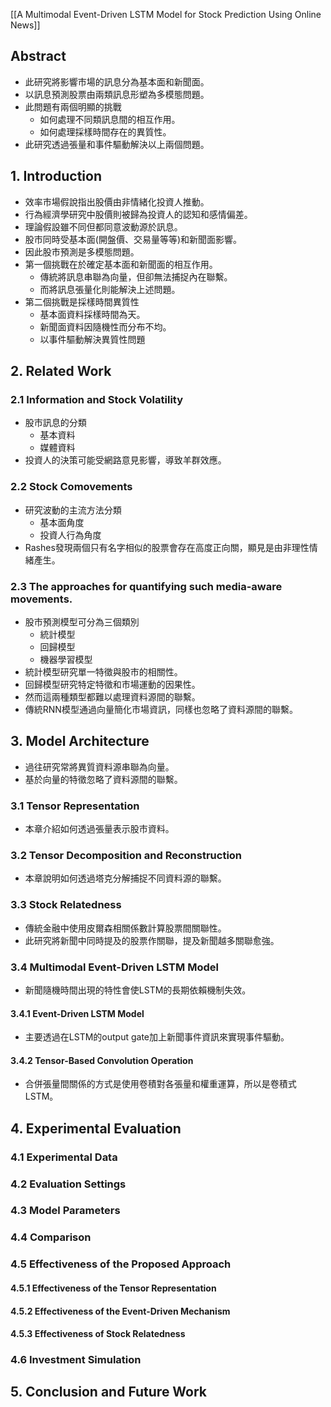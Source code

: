 [[A Multimodal Event-Driven LSTM Model for Stock Prediction Using Online News]]

## Abstract
- 此研究將影響市場的訊息分為基本面和新聞面。
- 以訊息預測股票由兩類訊息形塑為多模態問題。
- 此問題有兩個明顯的挑戰
	- 如何處理不同類訊息間的相互作用。
	- 如何處理採樣時間存在的異質性。
- 此研究透過張量和事件驅動解決以上兩個問題。
## 1. Introduction
- 效率市場假說指出股價由非情緒化投資人推動。
- 行為經濟學研究中股價則被歸為投資人的認知和感情偏差。
- 理論假設雖不同但都同意波動源於訊息。
- 股市同時受基本面(開盤價、交易量等等)和新聞面影響。
- 因此股市預測是多模態問題。
- 第一個挑戰在於確定基本面和新聞面的相互作用。
	- 傳統將訊息串聯為向量，但卻無法捕捉內在聯繫。
	- 而將訊息張量化則能解決上述問題。
- 第二個挑戰是採樣時間異質性
	- 基本面資料採樣時間為天。
	- 新聞面資料因隨機性而分布不均。
	- 以事件驅動解決異質性問題
## 2. Related Work
### 2.1 Information and Stock Volatility
- 股市訊息的分類
	- 基本資料
	- 媒體資料
- 投資人的決策可能受網路意見影響，導致羊群效應。
### 2.2 Stock Comovements
- 研究波動的主流方法分類
	- 基本面角度
	- 投資人行為角度
- Rashes發現兩個只有名字相似的股票會存在高度正向關，顯見是由非理性情緒產生。
### 2.3 The approaches for quantifying such media-aware movements.
- 股市預測模型可分為三個類別
	- 統計模型
	- 回歸模型
	- 機器學習模型
- 統計模型研究單一特徵與股市的相關性。
- 回歸模型研究特定特徵和市場運動的因果性。
- 然而這兩種類型都難以處理資料源間的聯繫。
- 傳統RNN模型通過向量簡化市場資訊，同樣也忽略了資料源間的聯繫。
## 3. Model Architecture
- 過往研究常將異質資料源串聯為向量。
- 基於向量的特徵忽略了資料源間的聯繫。
### 3.1 Tensor Representation
- 本章介紹如何透過張量表示股市資料。
### 3.2 Tensor Decomposition and Reconstruction
- 本章說明如何透過塔克分解捕捉不同資料源的聯繫。
### 3.3 Stock Relatedness
- 傳統金融中使用皮爾森相關係數計算股票間關聯性。
- 此研究將新聞中同時提及的股票作關聯，提及新聞越多關聯愈強。
### 3.4 Multimodal Event-Driven LSTM Model
- 新聞隨機時間出現的特性會使LSTM的長期依賴機制失效。
#### 3.4.1 Event-Driven LSTM Model
- 主要透過在LSTM的output gate加上新聞事件資訊來實現事件驅動。
#### 3.4.2 Tensor-Based Convolution Operation
- 合併張量間關係的方式是使用卷積對各張量和權重運算，所以是卷積式LSTM。
## 4. Experimental Evaluation

### 4.1 Experimental Data

### 4.2 Evaluation Settings

### 4.3 Model Parameters

### 4.4 Comparison

### 4.5 Effectiveness of the Proposed Approach

#### 4.5.1 Effectiveness of the Tensor Representation

#### 4.5.2 Effectiveness of the Event-Driven Mechanism

#### 4.5.3 Effectiveness of Stock Relatedness

### 4.6 Investment Simulation

## 5. Conclusion and Future Work